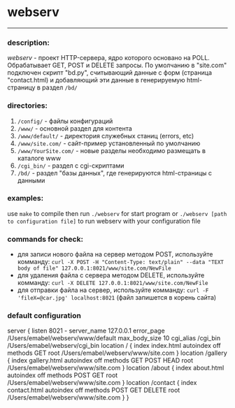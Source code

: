 
# webserv
***

### description:

*webserv* - проект HTTP-сервера, ядро которого основано на POLL.
Обрабатывает GET, POST и DELETE запросы.
По умолчанию в "site.com" подключен скрипт "bd.py", считывающий данные с форм (страница "contact.html)
и добавляющий эти данные в генерируемую html-страницу в раздел `/bd/`

### directories:

1. `/config/` - файлы конфигураций
2. `/www/` - основной раздел для контента
3. `/www/default/` - директория служебных станиц (errors, etc)
4. `/www/site.com/` - сайт-пример установленный по умолчанию
5. `/www/YourSite.com/` - новые разделы необходимо размещать в каталоге www
6. `/cgi_bin/` - раздел с cgi-скриптами
7. `/bd/` - раздел "базы данных", где генерируются html-страницы с данными


### examples:
 use `make` to compile
 then run `./webserv` for start program
 or `./webserv [path to configuration file]` to run webserv with your configuration file
 
### commands for check:

 * для записи нового файла на сервер методом POST, используйте комманду: `curl -X POST -H "Content-Type: text/plain" --data "TEXT body of file" 127.0.0.1:8021/www/site.com/NewFile`
 * для удаления файла с сервера методом DELETE, используйте комманду: `curl -X DELETE 127.0.0.1:8021/www/site.com/NewFile`
 * для отправки файла на сервер, используйте комманду: `curl -F 'fileX=@car.jpg' localhost:8021` (файл запишется в корень сайта)

### default configuration
 server {
	listen 8021 -
	server_name 127.0.0.1
	error_page /Users/emabel/webserv/www/default
	max_body_size 10
	cgi_alias /cgi_bin /Users/emabel/webserv/cgi_bin
       location / {
        index index.html
        autoindex off
        methods GET
        root  /Users/emabel/webserv/www/site.com
        }
       location /gallery {
        index gallery.html
        autoindex off
        methods GET POST HEAD
        root  /Users/emabel/webserv/www/site.com
        }
       location /about {
        index about.html
        autoindex off
        methods POST GET
        root  /Users/emabel/webserv/www/site.com
        }
       location /contact {
        index contact.html
        autoindex off
        methods POST GET DELETE
        root  /Users/emabel/webserv/www/site.com
        }
	}
